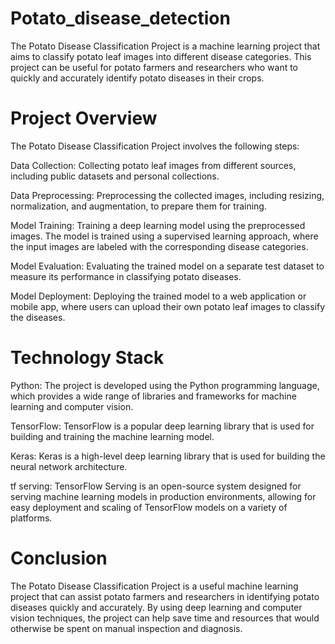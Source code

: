 # Potato_disease_detection
The Potato Disease Classification Project is a machine learning project that aims to classify potato leaf images into different disease categories. This project can be useful for potato farmers and researchers who want to quickly and accurately identify potato diseases in their crops.

# Project Overview
The Potato Disease Classification Project involves the following steps:

Data Collection: Collecting potato leaf images from different sources, including public datasets and personal collections.

Data Preprocessing: Preprocessing the collected images, including resizing, normalization, and augmentation, to prepare them for training.

Model Training: Training a deep learning model using the preprocessed images. The model is trained using a supervised learning approach, where the input images are labeled with the corresponding disease categories.

Model Evaluation: Evaluating the trained model on a separate test dataset to measure its performance in classifying potato diseases.

Model Deployment: Deploying the trained model to a web application or mobile app, where users can upload their own potato leaf images to classify the diseases.

# Technology Stack
Python: The project is developed using the Python programming language, which provides a wide range of libraries and frameworks for machine learning and computer vision.

TensorFlow: TensorFlow is a popular deep learning library that is used for building and training the machine learning model.

Keras: Keras is a high-level deep learning library that is used for building the neural network architecture.

tf serving: TensorFlow Serving is an open-source system designed for serving machine learning models in production environments, allowing for easy deployment and scaling of TensorFlow models on a variety of platforms.

# Conclusion
The Potato Disease Classification Project is a useful machine learning project that can assist potato farmers and researchers in identifying potato diseases quickly and accurately. By using deep learning and computer vision techniques, the project can help save time and resources that would otherwise be spent on manual inspection and diagnosis.


